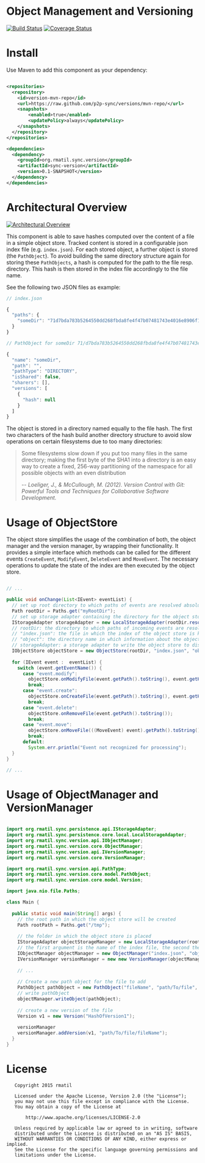 # Object Management and Versioning
[![Build Status](https://travis-ci.org/p2p-sync/versions.svg?branch=master)](https://travis-ci.org/p2p-sync/versions)
[![Coverage Status](https://coveralls.io/repos/p2p-sync/versions/badge.svg?branch=master&service=github)](https://coveralls.io/github/p2p-sync/versions?branch=master)

# Install
Use Maven to add this component as your dependency:

```xml

<repositories>
  <repository>
    <id>version-mvn-repo</id>
    <url>https://raw.github.com/p2p-sync/versions/mvn-repo/</url>
    <snapshots>
        <enabled>true</enabled>
        <updatePolicy>always</updatePolicy>
    </snapshots>
  </repository>
</repositories>

<dependencies>
  <dependency>
    <groupId>org.rmatil.sync.version</groupId>
    <artifactId>sync-version</artifactId>
    <version>0.1-SNAPSHOT</version>
  </dependency>
</dependencies>

```

# Architectural Overview
[![Architectural Overview](https://cdn.rawgit.com/p2p-sync/versions/master/src/main/resources/img/architectural-overview.svg)](https://cdn.rawgit.com/p2p-sync/versions/master/src/main/resources/img/architectural-overview.svg)

This component is able to save hashes computed over the content of a file in a simple object store. Tracked content is stored in a configurable json index file (e.g. `index.json`). For each stored object, a further object is stored (the `PathObject`). To avoid building the same directory structure again for storing these `PathObjects`, a hash is computed for the path to the file resp. directory. This hash is then stored in the index file accordingly to the file name. 

See the following two JSON files as example: 

```javascript
// index.json

{
  "paths": {
    "someDir": "71d7bda783b5264550dd268fbda8fe4f47b07481743e4016e8906f1c4b08187a"
  }
}

```

```javascript
// PathObject for someDir 71/d7bda783b5264550dd268fbda8fe4f47b07481743e4016e8906f1c4b08187a/71d7bda783b5264550dd268fbda8fe4f47b07481743e4016e8906f1c4b08187a.json

{
  "name": "someDir",
  "path": "",
  "pathType": "DIRECTORY",
  "isShared": false,
  "sharers": [],
  "versions": [
    {
      "hash": null
    }
  ]
}

```

The object is stored in a directory named equally to the file hash. The first two characters of the hash build another directory structure to avoid slow operations on certain filesystems due to too many directories:

> Some filesystems slow down if you put too many files in the same directory; making the first byte of the SHA1 into a directory is an easy way to create a fixed, 256-way partitioning of the namespace for all possible objects with an even distribution
>
> -- <cite>Loeliger, J., & McCullough, M. (2012). Version Control with Git: Powerful Tools and Techniques for Collaborative Software Development.</cite>

# Usage of ObjectStore
The object store simplifies the usage of the combination of both, the object manager and the version manager, by wrapping
their functionality. It provides a simple interface which methods can be called for the different events `CreateEvent`, `ModifyEvent`, `DeleteEvent` and `MoveEvent`. The necessary operations to update the state of the index are then executed by the object store. 

```java

// ...

public void onChange(List<IEvent> eventList) {
  // set up root directory to which paths of events are resolved absolutely (to access file contents for hashing, ...)
  Path rootDir = Paths.get("myRootDir");
  // set up storage adapter containing the directory for the object store
  IStorageAdapter storageAdapter = new LocalStorageAdapter(rootDir.resolve(".sync"));
  // rootDir: the directory to which paths of incoming events are resolved (to access file contents for hashing, ...)
  // "index.json": the file in which the index of the object store is kept
  // "object": the directory name in which information about the objects are hold
  // storageAdapter: a storage adapter to write the object store to disk, cloud, ...
  IObjectStore objectStore = new ObjectStore(rootDir, "index.json", "object", storageAdapter);
  
  for (IEvent event :  eventList) {
    switch (event.getEventName()) {
      case "event.modify":
        objectStore.onModifyFile(event.getPath().toString(), event.getHash());
        break;
      case "event.create":
        objectStore.onCreateFile(event.getPath().toString(), event.getHash());
        break;
      case "event.delete":
        objectStore.onRemoveFile(event.getPath().toString());
        break;
      case "event.move":
        objectStore.onMoveFile(((MoveEvent) event).getPath().toString(), ((MoveEvent) event).getNewPath().toString());
        break;
      default:
        System.err.println("Event not recognized for processing");
  }
}

// ...

```

# Usage of ObjectManager and VersionManager

```java

import org.rmatil.sync.persistence.api.IStorageAdapter;
import org.rmatil.sync.persistence.core.local.LocalStorageAdapter;
import org.rmatil.sync.version.api.IObjectManager;
import org.rmatil.sync.version.core.ObjectManager;
import org.rmatil.sync.version.api.IVersionManager;
import org.rmatil.sync.version.core.VersionManager;

import org.rmatil.sync.version.api.PathType;
import org.rmatil.sync.version.core.model.PathObject;
import org.rmatil.sync.version.core.model.Version;

import java.nio.file.Paths;

class Main {
  
  public static void main(String[] args) {
    // the root path in which the object store will be created
    Path rootPath = Paths.get("/tmp");
 
    // the folder in which the object store is placed
    IStorageAdapter objectStorageManager = new LocalStorageAdapter(rootPath.resolve(".sync"));
    // the first argument is the name of the index file, the second the name of the directory in which the PathObjects are stored
    IObjectManager objectManager = new ObjectManager("index.json", "object", objectStorageManager);
    IVersionManager versionManager = new new VersionManager(objectManager);
    
    // ...
    
    // Create a new path object for the file to add
    PathObject pathObject = new PathObject("fileName", "path/To/file", PathType.FILE, false, new ArrayList<>(), new ArrayList<>());
    // write pathObject
    objectManager.writeObject(pathObject);
    
    // create a new version of the file
    Version v1 = new Version("HashOfVersion1");
    
    versionManager
    versionManager.addVersion(v1, "path/To/file/fileName");
  }
}

```

# License

```
   Copyright 2015 rmatil

   Licensed under the Apache License, Version 2.0 (the "License");
   you may not use this file except in compliance with the License.
   You may obtain a copy of the License at

       http://www.apache.org/licenses/LICENSE-2.0

   Unless required by applicable law or agreed to in writing, software
   distributed under the License is distributed on an "AS IS" BASIS,
   WITHOUT WARRANTIES OR CONDITIONS OF ANY KIND, either express or implied.
   See the License for the specific language governing permissions and
   limitations under the License.

```
